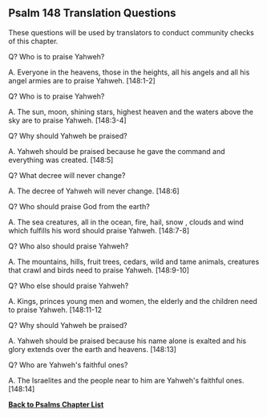 ## Psalm 148 Translation Questions ##

These questions will be used by translators to conduct community checks of this chapter.

Q? Who is to praise Yahweh?

A. Everyone in the heavens, those in the heights, all his angels and all his angel armies are to praise Yahweh. [148:1-2]

Q? Who is to praise Yahweh?

A. The sun, moon, shining stars, highest heaven and the waters above the sky are to praise Yahweh. [148:3-4]

Q? Why should Yahweh be praised?

A. Yahweh should be praised because he gave the command and everything was created. [148:5]

Q? What decree will never change?

A. The decree of Yahweh will never change. [148:6]

Q? Who should praise God from the earth?

A. The sea creatures, all in the ocean, fire, hail, snow , clouds and wind which fulfills his word should praise Yahweh. [148:7-8]

Q? Who also should praise Yahweh?

A. The mountains, hills, fruit trees, cedars, wild and tame animals, creatures that crawl and birds need to praise Yahweh. [148:9-10]

Q? Who else should praise Yahweh?

A. Kings, princes young men and women, the elderly and the children need to praise Yahweh. [148:11-12

Q? Why should Yahweh be praised?

A. Yahweh should be praised because his name alone is exalted and his glory extends over the earth and heavens. [148:13]

Q? Who are Yahweh's faithful ones?

A. The Israelites and the people near to him are Yahweh's faithful ones. [148:14]

__[Back to Psalms Chapter List](./)__

